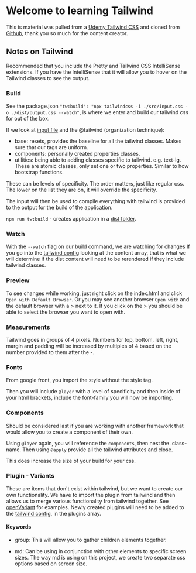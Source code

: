 # Welcome to learning Tailwind

This is material was pulled from a [Udemy Tailwind CSS](https://www.udemy.com/course/tailwind-css-zero-to-hero/learn/lecture/34264324#overview) and cloned from [Github](https://github.com/tomphill/tailwind-course-starter), thank you so much for the content creator.

## Notes on Tailwind

Recommended that you include the Pretty and Tailwind CSS IntelliSense extensions.
If you have the IntelliSense that it will allow you to hover on the Tailwind classes to see the output.

### Build

See the package.json `"tw:build": "npx tailwindcss -i ./src/input.css -o ./dist/output.css --watch"`, is where we enter and build our tailwind css for out of the box.

If we look at [input file](./src/input.css) and the @tailwind (organization technique):

- base: resets, provides the baseline for all the tailwind classes. Makes sure that our tags are uniform.
- components: personally created properties classes.
- utilities: being able to adding classes specific to tailwind. e.g. text-lg. These are atomic classes, only set one or two properties. Similar to how bootstrap functions.

These can be levels of specificity. The order matters, just like regular css. The lower on the list they are on, it will override the specificity.

The input will then be used to compile everything with tailwind is provided to the output for the build of the application.

`npm run tw:build` - creates application in a [dist folder](./dist/output.css).

### Watch

With the `--watch` flag on our build command, we are watching for changes   If you go into the [tailwind config](./tailwind.config.js) looking at the content array, that is what we will determine if the dist content will need to be rerendered if they include tailwind classes.

### Preview

To see changes while working, just right click on the index.html and click `Open with Default Browser`. Or you may see another browser `Open with` and the default browser with a > next to it. If you click on the > you should be able to select the browser you want to open with.

### Measurements

Tailwind goes in groups of 4 pixels. Numbers for top, bottom, left, right, margin and padding will be increased by multiples of 4 based on the number provided to them after the -.

### Fonts

From google front, you import the style without the style tag.

Then you will include `@layer` with a level of specificity and then inside of your html brackets, include the font-family you will now be importing.

### Components

Should be considered last if you are working with another framework that would allow you to create a component of their own.

Using `@layer` again, you will reference the `components`, then nest the .class-name. Then using `@apply` provide all the tailwind attributes and close.

This does increase the size of your build for your css.

### Plugin - Variants

These are items that don't exist within tailwind, but we want to create our own functionality. We have to import the plugin from tailwind and then allows us to merge various functionality from tailwind together. See [openVariant](./plugins/openVariant.js) for examples.
Newly created plugins will need to be added to the [tailwind config](./tailwind.config.js), in the plugins array.

#### Keywords

- group: This will allow you to gather children elements together.

- md: Can be using in conjunction with other elements to specific screen sizes.
The way md is using on this project, we create two separate css options based on screen size.
